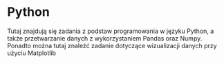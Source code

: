 # Python
Tutaj znajdują się zadania z podstaw programowania w języku Python, a także przetwarzanie danych z wykorzystaniem Pandas oraz Numpy. Ponadto można tutaj znaleźć zadanie dotyczące wizualizacji danych przy użyciu Matplotlib
